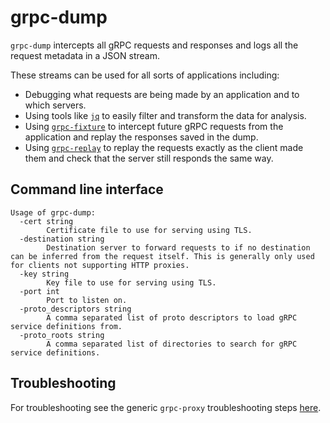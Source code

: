 # grpc-dump

`grpc-dump` intercepts all gRPC requests and responses and logs all the request metadata in a JSON stream.

These streams can be used for all sorts of applications including:
* Debugging what requests are being made by an application and to which servers.
* Using tools like [`jq`](https://stedolan.github.io/jq/) to easily filter and transform the data for analysis.
* Using [`grpc-fixture`](../grpc-fixture/README.md) to intercept future gRPC requests from the application and replay the responses saved in the dump.
* Using [`grpc-replay`](../grpc-replay/README.md) to replay the requests exactly as the client made them and check that the server still responds the same way.

## Command line interface
```
Usage of grpc-dump:
  -cert string
    	Certificate file to use for serving using TLS.
  -destination string
    	Destination server to forward requests to if no destination can be inferred from the request itself. This is generally only used for clients not supporting HTTP proxies.
  -key string
    	Key file to use for serving using TLS.
  -port int
    	Port to listen on.
  -proto_descriptors string
    	A comma separated list of proto descriptors to load gRPC service definitions from.
  -proto_roots string
    	A comma separated list of directories to search for gRPC service definitions.
```

## Troubleshooting

For troubleshooting see the generic `grpc-proxy` troubleshooting steps [here](../grpc-proxy/README.md).
